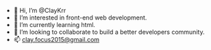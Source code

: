 - 👋 Hi, I’m @ClayKrr
- 👀 I’m interested in front-end web development.
- 🌱 I’m currently learning html.
- 💞️ I’m looking to collaborate to build a better developers community.
- 📫 clay.focus2015@gmail.com

<!---
ClayKrr/ClayKrr is a ✨ special ✨ repository because its `README.md` (this file) appears on your GitHub profile.
You can click the Preview link to take a look at your changes.
--->
